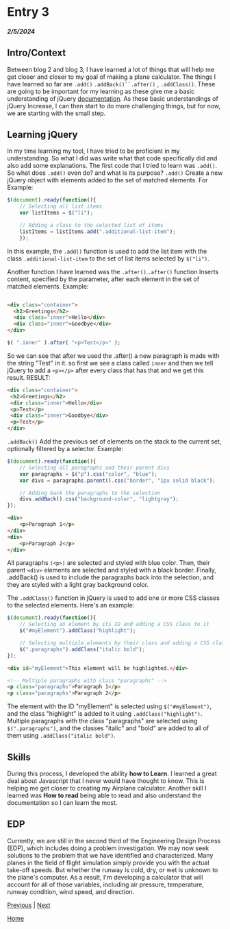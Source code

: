 # Entry 3
##### 2/5/2024

## Intro/Context


Between blog 2 and blog 3, I have learned a lot of things that will help me get closer and closer to my goal of making a plane calculator. The things I have learned so far are `.add()` `.addBack()``.after()` , `.addClass()`. These are going to be important for my learning as these give me a basic understanding of jQuery [documentation](https://api.jquery.com/). As these basic understandings of jQuery Increase, I can then start to do more challenging things, but for now, we are starting with the small step.


## Learning jQuery

In my time learning my tool, I have tried to be proficient in my understanding. So what I did was write what that code specifically did and also add some explanations. The first code that I tried to learn was `.add()`. So what does `.add()` even do? and what is its purpose? `.add()` Create a new jQuery object with elements added to the set of matched elements. For Example:
```js
$(document).ready(function(){
    // Selecting all list items
    var listItems = $("li");

    // Adding a class to the selected list of items
    listItems = listItems.add(".additional-list-item");
    });
```
In this example, the `.add()` function is used to add the list item with the class `.additional-list-item` to the set of list items selected by `$("li")`.

Another function I have learned was the `.after()`.`.after()` function Inserts content, specified by the parameter, after each element in the set of matched elements.
Example:
```html

<div class="container">
  <h2>Greetings</h2>
  <div class="inner">Hello</div>
  <div class="inner">Goodbye</div>
</div>
```
```js
$( ".inner" ).after( "<p>Test</p>" );
```
 So we can see that after we used the .after() a new paragraph is made with the string "Test" in it.
 so first we see a class called `inner` and then we tell jQuery to add a `<p></p>` after every class that has that and we get this
 result.
 RESULT:
 ```html
 <div class="container">
  <h2>Greetings</h2>
  <div class="inner">Hello</div>
  <p>Test</p>
  <div class="inner">Goodbye</div>
  <p>Test</p>
</div>
```
`.addBack()` Add the previous set of elements on the stack to the current set, optionally filtered by a selector.
Example:
```js
$(document).ready(function(){
    // Selecting all paragraphs and their parent divs
    var paragraphs = $("p").css("color", "blue");
    var divs = paragraphs.parent().css("border", "1px solid black");

    // Adding back the paragraphs to the selection
    divs.addBack().css("background-color", "lightgray");
});
```
```html
<div>
    <p>Paragraph 1</p>
</div>
<div>
    <p>Paragraph 2</p>
</div>
```
All paragraphs `(<p>)` are selected and styled with blue color.
Then, their parent `<div>` elements are selected and styled with a black border.
Finally, .addBack() is used to include the paragraphs back into the selection, and they are styled with a light gray background color.


The `.addClass()` function in jQuery is used to add one or more CSS classes to the selected elements. Here's an example:

```js
$(document).ready(function(){
    // Selecting an element by its ID and adding a CSS class to it
    $("#myElement").addClass("highlight");

    // Selecting multiple elements by their class and adding a CSS class to all of them
    $(".paragraphs").addClass("italic bold");
});
```
```html
<div id="myElement">This element will be highlighted.</div>

<!-- Multiple paragraphs with class "paragraphs" -->
<p class="paragraphs">Paragraph 1</p>
<p class="paragraphs">Paragraph 2</p>
```
The element with the ID "myElement" is selected using `$("#myElement")`, and the class "highlight" is added to it using `.addClass("highlight")`. Multiple paragraphs with the class "paragraphs" are selected using `$(".paragraphs")`, and the classes "italic" and "bold" are added to all of them using `.addClass("italic bold")`.


## Skills
During this process, I developed the ability **how to Learn**. I learned a great deal about Javascript that I never would have thought to know. This is helping me get closer to creating my Airplane calculator. Another skill I learned was **How to read** being able to read and also understand the documentation so I can learn the most.


## EDP
Currently, we are still in the second third of the Engineering Design Process (EDP), which includes doing a problem investigation. We may now seek solutions to the problem that we have identified and characterized. Many planes in the field of flight simulation simply provide you with the actual take-off speeds. But whether the runway is cold, dry, or wet is unknown to the plane's computer. As a result, I'm developing a calculator that will account for all of those variables, including air pressure, temperature, runway condition, wind speed, and direction.



[Previous](entry02.md) | [Next](entry04.md)

[Home](../README.md)